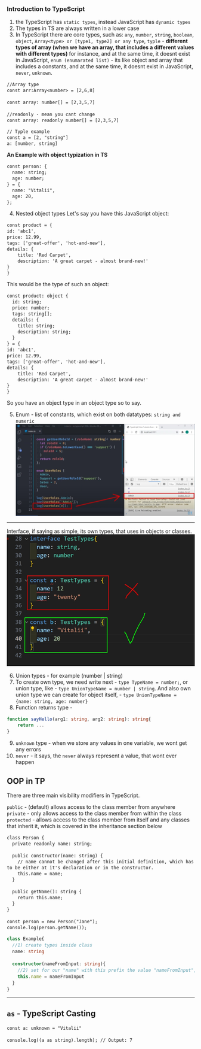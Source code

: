 ### Introduction to TypeScript

1. the TypeScript has `static types`, instead JavaScript has `dynamic types`
2. The types in TS are always written in a lower case
3. In TypeScript there are core types, such as: `any`, `number`, `string`, `boolean`, `object`, `Array<type> or [type1, type2] or any type`, `typle` - **different types of array (when we have an array, that includes a different values with different types)** for instance, and at the same time, it doesnt exist in JavaScript, `enum (enumarated list)` -  its like object and array that includes a constants, and at the same time, it doesnt exist in JavaScript, `never`, `unknown`.

```tsx
//Array type
const arr:Array<number> = [2,6,8]

const array: number[] = [2,3,5,7]

//readonly - mean you cant change
const array: readonly number[] = [2,3,5,7]
```

```tsx
// Typle example
const a = [2, "string"]
a: [number, string]
```
   **An Example with object typization in TS**

```tsx
const person: {
  name: string;
  age: number;
} = {
  name: "Vitalii",
  age: 20,
};
```

4. Nested object types
   Let's say you have this JavaScript object:

```tsx
const product = {
id: 'abc1',
price: 12.99,
tags: ['great-offer', 'hot-and-new'],
details: {
    title: 'Red Carpet',
    description: 'A great carpet - almost brand-new!'
}
}
```
This would be the type of such an object:

```tsx
const product: object {
  id: string;
  price: number;
  tags: string[];
  details: {
    title: string;
    description: string;
  }
} = {
id: 'abc1',
price: 12.99,
tags: ['great-offer', 'hot-and-new'],
details: {
    title: 'Red Carpet',
    description: 'A great carpet - almost brand-new!'
}
}

```
So you have an object type in an object type so to say.

5. Enum - list of constants, which exist on both datatypes: `string and numeric`
!["enum"](./enum1.png)


---
Interface, if saying as simple, its own types, that uses in objects or classes.
!["interface"](./enum_interface.jpg)

6) Union types - for example (number | string)
7) To create own type, we need write next - `type TypeName = number;`, or union type, like - `type UnionTypeName = number | string`. And also own union type we can create for object itself, - `type UnionTypeName = {name: string, age: number}`
8) Function returns type - 
```ts
function sayHello(arg1: string, arg2: string): string{
    return ...
}
```
9) `unknown` type - when we store any values in one variable, we wont get any errors
10) `never` - it says, the `never` always represent a value, that wont ever happen


## OOP in TP
There are three main visibility modifiers in TypeScript.

`public` - (default) allows access to the class member from anywhere
`private` - only allows access to the class member from within the class
`protected` - allows access to the class member from itself and any classes that inherit it, which is covered in the inheritance section below
```tsx
class Person {
  private readonly name: string;

  public constructor(name: string) {
    // name cannot be changed after this initial definition, which has to be either at it's declaration or in the constructor.
    this.name = name;
  }

  public getName(): string {
    return this.name;
  }
}

const person = new Person("Jane");
console.log(person.getName());
```

```ts
class Example{
  //1) create types inside class
  name: string

  constructor(nameFromInput: string){
    //2) set for our "name" with this prefix the value "nameFromInput", like this:
    this.name = nameFromInput 
  }
}
```
---

## `as` - TypeScript Casting
```tsx
const a: unknown = "Vitalii"

console.log((a as string).length); // Output: 7

```

